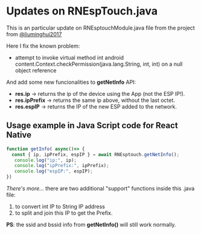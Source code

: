 # Updates on RNEspTouch.java

This is an particular update on  RNEsptouchModule.java file from the project from [@liuminghui2017](https://github.com/liuminghui2017/react-native-esptouch)

Here I fix the known problem:

* attempt to invoke virtual method int android content.Context.checkPermission(java.lang.String, int, int) on a null object reference

And add some new funcionalities to **getNetInfo** API:

* **res.ip** -> returns the ip of the device using the App (not the ESP IP!).
* **res.ipPrefix** -> returns the same ip above, without the last octet.
* **res.espIP** -> returns the IP of the new ESP added to the network.

## Usage example in Java Script code for React Native

```js
function getInfo( async()=> {
  const { ip, ipPrefix, espIP } = await RNEsptouch.getNetInfo();
   console.log("ip:", ip);
   console.log("ipPrefix:", ipPrefix);
   console.log("espIP:", espIP);
})

```

*There's more...* there are two additional "support" functions inside this .java file:
1) to convert int IP to String IP address
2) to split and join this IP to get the Prefix.


**PS**:  the ssid and bssid info from **getNetInfo()** will still work normally.
